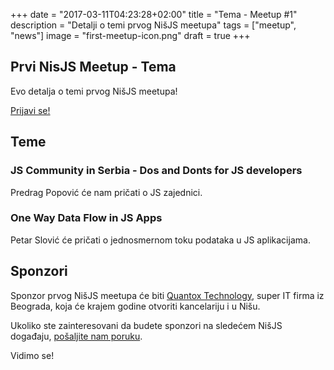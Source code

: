 +++
date = "2017-03-11T04:23:28+02:00"
title = "Tema - Meetup #1"
description = "Detalji o temi prvog NišJS meetupa"
tags = ["meetup", "news"]
image = "first-meetup-icon.png"
draft = true
+++

## Prvi NisJS Meetup - Tema

Evo detalja o temi prvog NišJS meetupa!

<a href="http://facebook.com" class="button">Prijavi se!</a>

## Teme

### JS Community in Serbia - Dos and Donts for JS developers

Predrag Popović će nam pričati o JS zajednici.

### One Way Data Flow in JS Apps

Petar Slović će pričati o jednosmernom toku podataka u JS aplikacijama.

## Sponzori

Sponzor prvog NišJS meetupa će biti [Quantox Technology](https://quantox.com/), super IT firma iz Beograda, koja će krajem godine otvoriti kancelariju i u Nišu.

Ukoliko ste zainteresovani da budete sponzori na sledećem NišJS događaju, [pošaljite nam poruku](mailto:hello@nisjs.com).

Vidimo se!